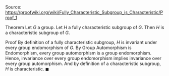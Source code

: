 # 

Source: https://proofwiki.org/wiki/Fully_Characteristic_Subgroup_is_Characteristic/Proof_1

Theorem
Let $G$ a group.
Let $H$ a fully characteristic subgroup of $G$.
Then $H$ is a characteristic subgroup of $G$.


Proof
By definition of a fully characteristic subgroup,
$H$ is invariant under every group endomorphism of $G$.
By Group Automorphism is Endomorphism, every group automorphism is a group endomorphism.
Hence, invariance over every group endomorphism implies invariance over every group automorphism.
And by definition of a characteristic subgroup,
$H$ is characteristic.
$\blacksquare$





